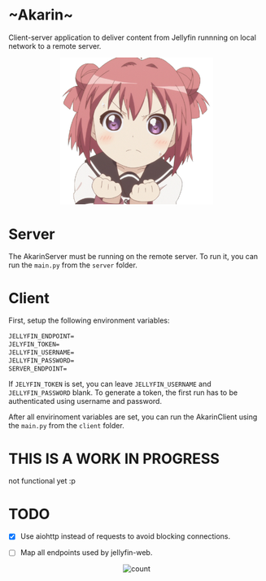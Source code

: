 # ~Akarin~

Client-server application to deliver content from Jellyfin runnning on local network to a remote server.

<p align="center">
    <img src="images/akarin.png" width=300 alt="akarin">
</p>

# Server

The AkarinServer must be running on the remote server. To run it, you can run the `main.py` from the `server` folder.

# Client

First, setup the following environment variables:

```
JELLYFIN_ENDPOINT=
JELYFIN_TOKEN=
JELLYFIN_USERNAME=
JELLYFIN_PASSWORD=
SERVER_ENDPOINT=
```

If `JELYFIN_TOKEN` is set, you can leave `JELLYFIN_USERNAME` and `JELLYFIN_PASSWORD` blank. To generate a token, the first run has to be authenticated using username and password.

After all envirinoment variables are set, you can run the AkarinClient using the `main.py` from the `client` folder.


# THIS IS A WORK IN PROGRESS

not functional yet :p

# TODO

- [x] Use aiohttp instead of requests to avoid blocking connections.
- [ ] Map all endpoints used by jellyfin-web.


<p align="center">
    <img src="https://count.kamuridesu.com?username=Akarin" width=300 alt="count">
</p>
